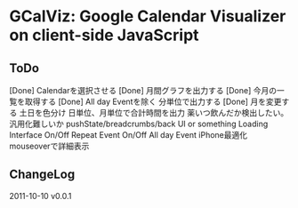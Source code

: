GCalViz: Google Calendar Visualizer on client-side JavaScript
================

ToDo
----------------
[Done] Calendarを選択させる
[Done] 月間グラフを出力する
  [Done] 今月の一覧を取得する
  [Done] All day Eventを除く
分単位で出力する
[Done] 月を変更する
土日を色分け
日単位、月単位で合計時間を出力
薬いつ飲んだか検出したい。汎用化難しいか
pushState/breadcrumbs/back UI or something
Loading Interface
On/Off Repeat Event
On/Off All day Event
iPhone最適化
mouseoverで詳細表示


ChangeLog
----------------
2011-10-10 v0.0.1
